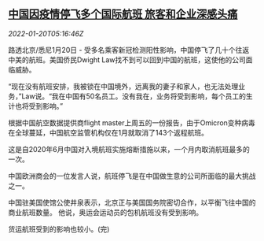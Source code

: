 <!--1642656663000-->
[中国因疫情停飞多个国际航班 旅客和企业深感头痛](https://cn.reuters.com/article/china-health-measures-flights-0120-thur-idCNKBS2JU0D0)
------

<div><i>2022-01-20T05:16:46Z</i></div><p>路透北京/悉尼1月20日 - 受多名乘客新冠检测阳性影响，中国停飞了几十个往返中美的航班。美国侨民Dwight Law找不到可以回到中国的航班，这使他的公司面临威胁。</p><p>“现在没有航班安排，我被锁在中国境外，远离我的妻子和家人，也无法处理业务，”Law说。“我在中国有50名员工。没有我在，业务将受到影响，每个员工的生计也将受到影响。”</p><p>根据中国航空数据提供商flight master上周五的一份报告，由于Omicron变种病毒在全球蔓延，中国航空监管机构仅在1月就取消了143个返程航班。</p><p>这是自2020年6月中国对入境航班实施熔断措施以来，一个月内取消航班最多的一次。</p><p>中国欧洲商会的一位发言人说，航班停飞是在中国做生意的公司所面临的最大挑战之一。</p><p>中国驻美国使馆公使井泉表示，北京正与美国国务院密切合作，以平衡飞往中国的商业航班数量。 他说，奥运会运动员的包机航班没有受到影响。</p><p>货运航班受到的影响也较小。(完)</p>
